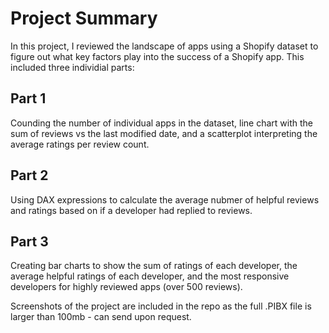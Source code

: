 # Project Summary

In this project, I reviewed the landscape of apps using a Shopify dataset to figure out what key factors play into the success of a Shopify app. This included three individial parts: 

## Part 1

Counding the number of individual apps in the dataset, line chart with the sum of reviews vs the last modified date, and a scatterplot interpreting the average ratings per review count.

## Part 2

Using DAX expressions to calculate the average nubmer of helpful reviews and ratings based on if a developer had replied to reviews. 

## Part 3

Creating bar charts to show the sum of ratings of each developer, the average helpful ratings of each developer, and the most responsive developers for highly reviewed apps (over 500 reviews).

Screenshots of the project are included in the repo as the full .PIBX file is larger than 100mb - can send upon request.
